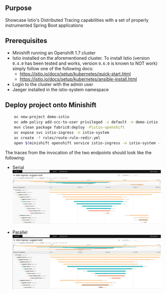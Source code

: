 ## Purpose 

Showcase Istio's Distributed Tracing capabilities with a set of properly instrumented Spring Boot applications

## Prerequisites

- Minishift running an Openshift 1.7 cluster
- Istio installed on the aforementioned cluster.
To install Istio (version `0.4.0` has been tested and works, version `0.6.0` is known to NOT work) simply follow one of the following docs:
    * https://istio.io/docs/setup/kubernetes/quick-start.html
    * https://istio.io/docs/setup/kubernetes/ansible-install.html
- Login to the cluster with the admin user
- Jaeger installed in the istio-system namespace

## Deploy project onto Minishift

```bash
    oc new-project demo-istio
    oc adm policy add-scc-to-user privileged -z default -n demo-istio
    mvn clean package fabric8:deploy -Pistio-openshift
    oc expose svc istio-ingress -n istio-system
    oc create -f rules/route-rule-redir.yml    
    open $(minishift openshift service istio-ingress -n istio-system --url)/suggest/
```

The traces from the invocation of the two endpoints should look like the following:

* Serial
![](images/serial.jpg)

* Parallel
![](images/parallel.jpg)